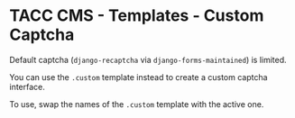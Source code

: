 # TACC CMS - Templates - Custom Captcha

Default captcha (`django-recaptcha` via `django-forms-maintained`) is limited.

You can use the `.custom` template instead to create a custom captcha interface.

To use, swap the names of the `.custom` template with the active one.
